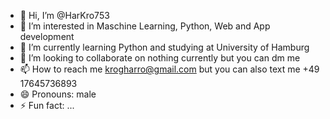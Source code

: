 - 👋 Hi, I’m @HarKro753
- 👀 I’m interested in Maschine Learning, Python, Web and App development
- 🌱 I’m currently learning Python and studying at University of Hamburg
- 💞️ I’m looking to collaborate on nothing currently but you can dm me
- 📫 How to reach me krogharro@gmail.com but you can also text me +49 17645736893
- 😄 Pronouns: male
- ⚡ Fun fact: ...

<!---
HarKro753/HarKro753 is a ✨ special ✨ repository because its `README.md` (this file) appears on your GitHub profile.
You can click the Preview link to take a look at your changes.
--->
